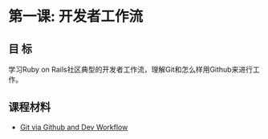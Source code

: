第一课: 开发者工作流
=============================

目 标
---------

学习Ruby on Rails社区典型的开发者工作流，理解Git和怎么样用Github来进行工作。

课程材料
---------------

* [Git via Github and Dev Workflow](1.1-git-workflow.md)

